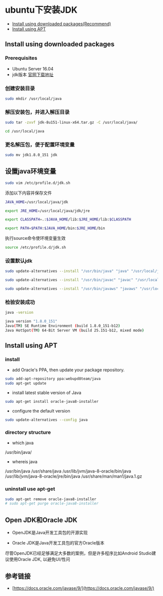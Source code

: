 # ubuntu下安装JDK

- [Install using downloaded packages(Recommend)](#install-using-downloaded-packages)
- [Install using APT](#install-using-apt)

## Install using downloaded packages

### Prerequisites

- Ubuntu Server 16.04
- jdk版本 [官网下载地址](http://www.oracle.com/technetwork/java/javase/downloads/jdk8-downloads-2133151.html)

### 创建安装目录

```bash
sudo mkdir /usr/local/java
```

### 解压安装包，并进入解压目录

```bash
sudo tar -zxvf jdk-8u151-linux-x64.tar.gz -C /usr/local/java/

cd /usr/local/java
```

### 更名解压包，便于配置环境变量

```bash
sudo mv jdk1.8.0_151 jdk
```

## 设置java环境变量

```bash
sudo vim /etc/profile.d/jdk.sh
```

添加以下内容并保存文件

```bash
JAVA_HOME=/usr/local/java/jdk

export JRE_HOME=/usr/local/java/jdk/jre

export CLASSPATH=.:$JAVA_HOME/lib:$JRE_HOME/lib:$CLASSPATH

export PATH=$PATH:$JAVA_HOME/bin:$JRE_HOME/bin
```

执行source命令使环境变量生效

```bash
source /etc/profile.d/jdk.sh
```

### 设置默认jdk

```bash
sudo update-alternatives --install "/usr/bin/java" "java" "/usr/local/java/jdk/bin/java" 300

sudo update-alternatives --install "/usr/bin/javac" "javac" "/usr/local/java/jdk/bin/javac" 300

sudo update-alternatives --install "/usr/bin/javaws" "javaws" "/usr/local/java/jdk/bin/javaws" 300
```

### 检验安装成功

```bash
java -version
```

```bash
java version "1.8.0_151"
Java(TM) SE Runtime Environment (build 1.8.0_151-b12)
Java HotSpot(TM) 64-Bit Server VM (build 25.151-b12, mixed mode)
```

## Install using APT

### install

- add Oracle's PPA, then update your package repository.

```bash
sudo add-apt-repository ppa:webupd8team/java
sudo apt-get update
```

- install latest stable version of Java

```bash
sudo apt-get install oracle-java8-installer
```

- configure the default version

```bash
sudo update-alternatives --config java
```

### directory structure

- which java

/usr/bin/java/

- whereis java

/usr/bin/java
/usr/share/java
/usr/lib/jvm/java-8-oracle/bin/java /usr/lib/jvm/java-8-oracle/jre/bin/java
/usr/share/man/man1/java.1.gz

### uninstall use apt-get

```bash
sudo apt-get remove oracle-java8-installer
# sudo apt-get purge oracle-java8-installer
```

## Open JDK和Oracle JDK

- OpenJDK是Java开发工具包的开源实现

- Oracle JDK是Java开发工具包的官方Oracle版本

尽管OpenJDK已经足够满足大多数的案例，但是许多程序比如Android Studio建议使用Oracle JDK, 以避免UI/性问

## 参考链接

- [https://docs.oracle.com/javase/9/](https://docs.oracle.com/javase/9/)
